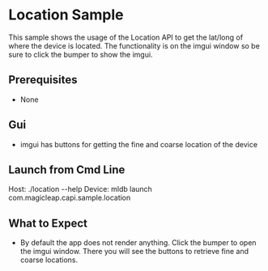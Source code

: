 # Location Sample

This sample shows the usage of the Location API to get the lat/long of
where the device is located.  The functionality is on the imgui window
so be sure to click the bumper to show the imgui.

## Prerequisites
  - None

## Gui
  - imgui has buttons for getting the fine and coarse location of the device

## Launch from Cmd Line

Host: ./location --help
Device: mldb launch com.magicleap.capi.sample.location

## What to Expect

 - By default the app does not render anything.  Click the bumper to
   open the imgui window.  There you will see the buttons to retrieve
   fine and coarse locations.
